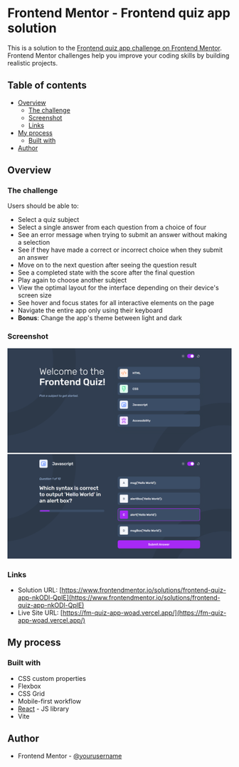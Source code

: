 # Frontend Mentor - Frontend quiz app solution

This is a solution to the [Frontend quiz app challenge on Frontend Mentor](https://www.frontendmentor.io/challenges/frontend-quiz-app-BE7xkzXQnU). Frontend Mentor challenges help you improve your coding skills by building realistic projects. 

## Table of contents

- [Overview](#overview)
  - [The challenge](#the-challenge)
  - [Screenshot](#screenshot)
  - [Links](#links)
- [My process](#my-process)
  - [Built with](#built-with)
- [Author](#author)


## Overview

### The challenge

Users should be able to:

- Select a quiz subject
- Select a single answer from each question from a choice of four
- See an error message when trying to submit an answer without making a selection
- See if they have made a correct or incorrect choice when they submit an answer
- Move on to the next question after seeing the question result
- See a completed state with the score after the final question
- Play again to choose another subject
- View the optimal layout for the interface depending on their device's screen size
- See hover and focus states for all interactive elements on the page
- Navigate the entire app only using their keyboard
- **Bonus**: Change the app's theme between light and dark

### Screenshot

![](./screens/Screenshot_1.png)
![](./screens/Screenshot_2.png)

### Links

- Solution URL: [https://www.frontendmentor.io/solutions/frontend-quiz-app-nkODl-QplE](https://www.frontendmentor.io/solutions/frontend-quiz-app-nkODl-QplE)
- Live Site URL: [https://fm-quiz-app-woad.vercel.app/](https://fm-quiz-app-woad.vercel.app/)

## My process

### Built with

- CSS custom properties
- Flexbox
- CSS Grid
- Mobile-first workflow
- [React](https://reactjs.org/) - JS library
- Vite

## Author

- Frontend Mentor - [@yourusername](https://www.frontendmentor.io/profile/yourusername)
